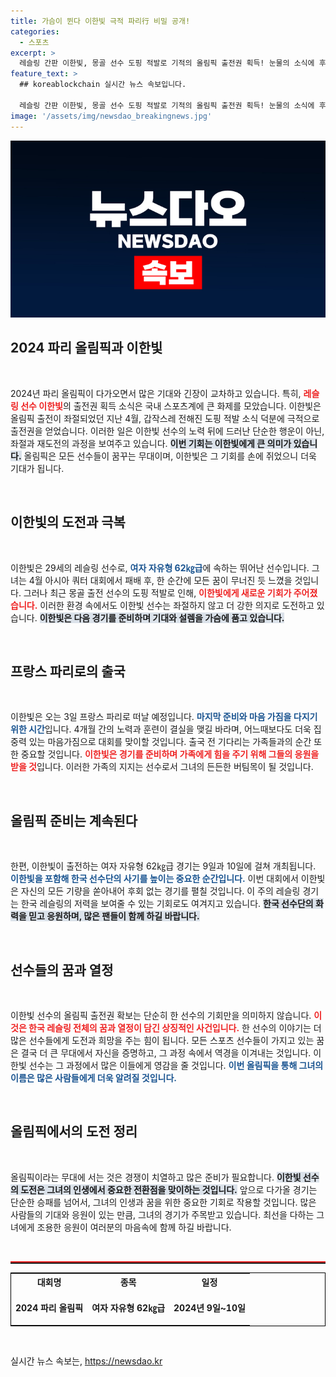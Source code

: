 ```yaml
---
title: 가슴이 뛴다 이한빛 극적 파리行 비밀 공개!
categories:
  - 스포츠
excerpt: >
  레슬링 간판 이한빛, 몽골 선수 도핑 적발로 기적의 올림픽 출전권 획득! 눈물의 소식에 후회 없는 경기’를 다짐하며 파리에 출발한다. 144번째 한국 선수단의 일원으로 세계 무대에 도전하는 그녀의 이야기를 확인하세요!
feature_text: >
  ## koreablockchain 실시간 뉴스 속보입니다.

  레슬링 간판 이한빛, 몽골 선수 도핑 적발로 기적의 올림픽 출전권 획득! 눈물의 소식에 후회 없는 경기’를 다짐하며 파리에 출발한다. 144번째 한국 선수단의 일원으로 세계 무대에 도전하는 그녀의 이야기를 확인하세요!
image: '/assets/img/newsdao_breakingnews.jpg'
---
```


<p><img src="/assets/img/newsdao_breakingnews.jpg" alt="koreablockchain 속보" /></p>

<h2 data-ke-size="size26">2024 파리 올림픽과 이한빛</h2>

<p data-ke-size="size16">&nbsp;</p>

<p data-ke-size="size16">2024년 파리 올림픽이 다가오면서 많은 기대와 긴장이 교차하고 있습니다. 특히, <b><span style="color: #ee2323;">레슬링 선수 이한빛</span></b>의 출전권 획득 소식은 국내 스포츠계에 큰 화제를 모았습니다. 이한빛은 올림픽 출전이 좌절되었던 지난 4월, 갑작스레 전해진 도핑 적발 소식 덕분에 극적으로 출전권을 얻었습니다. 이러한 일은 이한빛 선수의 노력 뒤에 드러난 단순한 행운이 아닌, 좌절과 재도전의 과정을 보여주고 있습니다. <b><span style="background-color: #21538527;">이번 기회는 이한빛에게 큰 의미가 있습니다.</span></b> 올림픽은 모든 선수들이 꿈꾸는 무대이며, 이한빛은 그 기회를 손에 쥐었으니 더욱 기대가 됩니다.</p>

<p data-ke-size="size16">&nbsp;</p>

<h2 data-ke-size="size26">이한빛의 도전과 극복</h2>

<p data-ke-size="size16">&nbsp;</p>

<p data-ke-size="size16">이한빛은 29세의 레슬링 선수로, <b><span style="color: #1a5490;">여자 자유형 62㎏급</span></b>에 속하는 뛰어난 선수입니다. 그녀는 4월 아시아 쿼터 대회에서 패배 후, 한 순간에 모든 꿈이 무너진 듯 느꼈을 것입니다. 그러나 최근 몽골 출전 선수의 도핑 적발로 인해, <b><span style="color: #ee2323;">이한빛에게 새로운 기회가 주어졌습니다.</span></b> 이러한 환경 속에서도 이한빛 선수는 좌절하지 않고 더 강한 의지로 도전하고 있습니다. <b><span style="background-color: #21538527;">이한빛은 다음 경기를 준비하며 기대와 설렘을 가슴에 품고 있습니다.</span></b></p>

<p data-ke-size="size16">&nbsp;</p>

<h2 data-ke-size="size26">프랑스 파리로의 출국</h2>

<p data-ke-size="size16">&nbsp;</p>

<p data-ke-size="size16">이한빛은 오는 3일 프랑스 파리로 떠날 예정입니다. <b><span style="color: #1a5490;">마지막 준비와 마음 가짐을 다지기 위한 시간</span></b>입니다. 4개월 간의 노력과 훈련이 결실을 맺길 바라며, 어느때보다도 더욱 집중력 있는 마음가짐으로 대회를 맞이할 것입니다. 출국 전 기다리는 가족들과의 순간 또한 중요할 것입니다. <b><span style="color: #ee2323;">이한빛은 경기를 준비하며 가족에게 힘을 주기 위해 그들의 응원을 받을 것</span></b>입니다. 이러한 가족의 지지는 선수로서 그녀의 든든한 버팀목이 될 것입니다.</p>

<p data-ke-size="size16">&nbsp;</p>

<h2 data-ke-size="size26">올림픽 준비는 계속된다</h2>

<p data-ke-size="size16">&nbsp;</p>

<p data-ke-size="size16">한편, 이한빛이 출전하는 여자 자유형 62㎏급 경기는 9일과 10일에 걸쳐 개최됩니다. <b><span style="color: #1a5490;">이한빛을 포함해 한국 선수단의 사기를 높이는 중요한 순간입니다.</span></b> 이번 대회에서 이한빛은 자신의 모든 기량을 쏟아내어 후회 없는 경기를 펼칠 것입니다. 이 주의 레슬링 경기는 한국 레슬링의 저력을 보여줄 수 있는 기회로도 여겨지고 있습니다. <b><span style="background-color: #21538527;">한국 선수단의 화력을 믿고 응원하며, 많은 팬들이 함께 하길 바랍니다.</span></b></p>

<p data-ke-size="size16">&nbsp;</p>

<h2 data-ke-size="size26">선수들의 꿈과 열정</h2>

<p data-ke-size="size16">&nbsp;</p>

<p data-ke-size="size16">이한빛 선수의 올림픽 출전권 확보는 단순히 한 선수의 기회만을 의미하지 않습니다. <b><span style="color: #ee2323;">이것은 한국 레슬링 전체의 꿈과 열정이 담긴 상징적인 사건입니다.</span></b> 한 선수의 이야기는 더 많은 선수들에게 도전과 희망을 주는 힘이 됩니다. 모든 스포츠 선수들이 가지고 있는 꿈은 결국 더 큰 무대에서 자신을 증명하고, 그 과정 속에서 역경을 이겨내는 것입니다. 이한빛 선수는 그 과정에서 많은 이들에게 영감을 줄 것입니다. <b><span style="color: #1a5490;">이번 올림픽을 통해 그녀의 이름은 많은 사람들에게 더욱 알려질 것입니다.</span></b></p>

<p data-ke-size="size16">&nbsp;</p>

<h2 data-ke-size="size26">올림픽에서의 도전 정리</h2>

<p data-ke-size="size16">&nbsp;</p>

<p data-ke-size="size16">올림픽이라는 무대에 서는 것은 경쟁이 치열하고 많은 준비가 필요합니다. <b><span style="background-color: #21538527;">이한빛 선수의 도전은 그녀의 인생에서 중요한 전환점을 맞이하는 것입니다.</span></b> 앞으로 다가올 경기는 단순한 승패를 넘어서, 그녀의 인생과 꿈을 위한 중요한 기회로 작용할 것입니다. 많은 사람들의 기대와 응원이 있는 만큼, 그녀의 경기가 주목받고 있습니다. 최선을 다하는 그녀에게 조용한 응원이 여러분의 마음속에 함께 하길 바랍니다.</p>

<p data-ke-size="size16">&nbsp;</p>

<hr style="height: 2px; border-top: 2px solid #ee2323; visibility: visible;" />

<table style="border: 1px solid #000; width: 100%; border-collapse: collapse;">
    <tr>
        <th style="text-align: center;">대회명</th>
        <th style="text-align: center;">종목</th>
        <th style="text-align: center;">일정</th>
    </tr>
    <tr>
        <td style="text-align: center; height: 50px;"><b>2024 파리 올림픽</b></td>
        <td style="text-align: center; height: 50px;"><b>여자 자유형 62㎏급</b></td>
        <td style="text-align: center; height: 50px;"><b>2024년 9일~10일</b></td>
    </tr>
</table>

<p data-ke-size="size16">&nbsp;</p>
실시간 뉴스 속보는, <a href="https://newsdao.kr" rel="dofollow">https://newsdao.kr</a>


